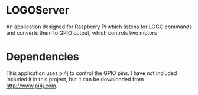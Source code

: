 # LOGOServer

An application designed for Raspberry Pi which listens for LOGO commands and converts them to GPIO output, which controls two motors

# Dependencies

This application uses pi4j to control the GPIO pins. I have not included included it in this project, but it can be downloaded from http://www.pi4j.com. 
